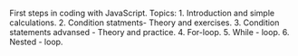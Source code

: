 First steps in coding with JavaScript.
Topics: 1. Introduction and simple calculations.
2. Condition statments- Theory and exercises.
3. Condition statements advansed - Theory and practice.
4. For-loop.
5. While - loop.
6. Nested - loop.
